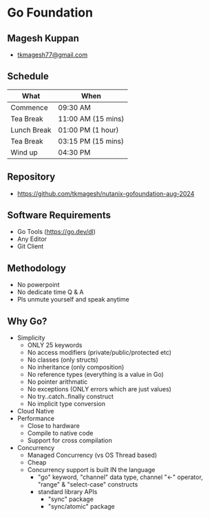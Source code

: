 # Go Foundation

## Magesh Kuppan
- tkmagesh77@gmail.com

## Schedule
| What | When |
|------|------|
|Commence | 09:30 AM |
|Tea Break | 11:00 AM (15 mins)|
|Lunch Break | 01:00 PM (1 hour) |
|Tea Break  | 03:15 PM (15 mins) |
|Wind up | 04:30 PM |

## Repository
- https://github.com/tkmagesh/nutanix-gofoundation-aug-2024

## Software Requirements
- Go Tools (https://go.dev/dl)
- Any Editor
- Git Client

## Methodology
- No powerpoint
- No dedicate time Q & A
- Pls unmute yourself and speak anytime

## Why Go?
- Simplicity
    - ONLY 25 keywords
    - No access modifiers (private/public/protected etc)
    - No classes (only structs)
    - No inheritance (only composition)
    - No reference types (everything is a value in Go)
    - No pointer arithmatic
    - No exceptions (ONLY errors which are just values)
    - No try..catch..finally construct
    - No implicit type conversion
- Cloud Native
- Performance
    - Close to hardware
    - Compile to native code
    - Support for cross compilation
- Concurrency
    - Managed Concurrency (vs OS Thread based)
    - Cheap
    - Concurrency support is built IN the language
        - "go" keyword, "channel" data type, channel "<-" operator, "range" & "select-case" constructs
        - standard library APIs
            - "sync" package
            - "sync/atomic" package

